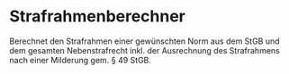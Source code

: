 # Strafrahmenberechner
Berechnet den Strafrahmen einer gewünschten Norm aus dem StGB und dem gesamten Nebenstrafrecht inkl. der Ausrechnung des Strafrahmens nach einer Milderung gem. § 49 StGB. 
